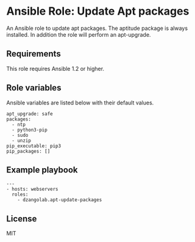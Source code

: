 # Ansible Role: Update Apt packages

An Ansible role to update apt packages. The aptitude package is always installed. In addition the role will perform an apt-upgrade.

## Requirements

This role requires Ansible 1.2 or higher.

## Role variables

Ansible variables are listed below with their default values.

```
apt_upgrade: safe
packages:
  - ntp
  - python3-pip
  - sudo
  - unzip
pip_executable: pip3
pip_packages: []
```

## Example playbook

```
---
- hosts: webservers
  roles:
  	- dzangolab.apt-update-packages
```

## License

MIT
